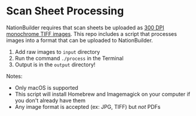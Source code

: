 # Scan Sheet Processing

NationBuilder requires that scan sheets be uploaded as [300 DPI monochrome TIFF images](https://nationbuilder.com/how_to_use_scannable_sheets#scan). This repo includes a script that processes images into a format that can be uploaded to NationBuilder.

1. Add raw images to `input` directory
2. Run the command `./process` in the Terminal
3. Output is in the `output` directory!

Notes:

* Only macOS is supported
* This script will install Homebrew and Imagemagick on your computer if you don't already have them
* Any image format is accepted (ex: JPG, TIFF) but _not_ PDFs
